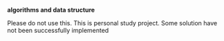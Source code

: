 __algorithms and data structure__

Please do not use this. This is personal study project. Some solution have not been successfully implemented